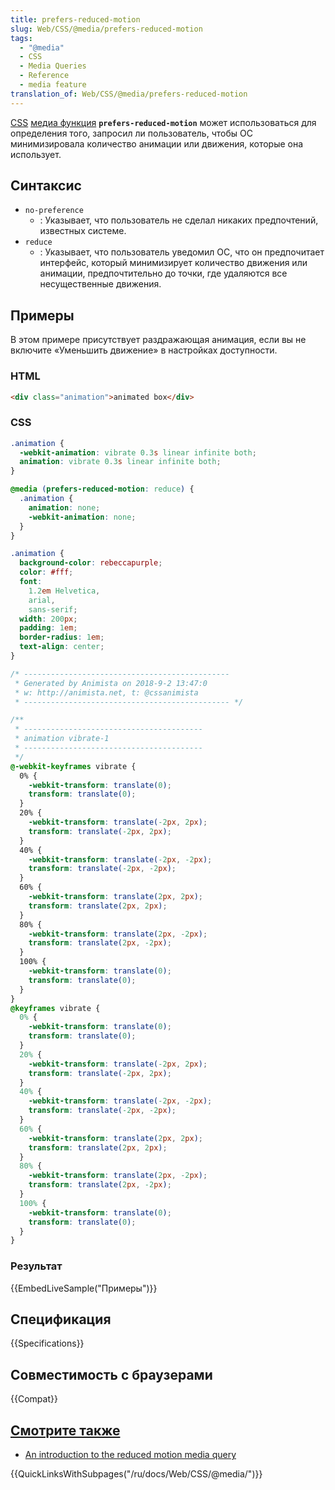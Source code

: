 ```yaml
---
title: prefers-reduced-motion
slug: Web/CSS/@media/prefers-reduced-motion
tags:
  - "@media"
  - CSS
  - Media Queries
  - Reference
  - media feature
translation_of: Web/CSS/@media/prefers-reduced-motion
---
```


[CSS](/ru/docs/Web/CSS) [медиа функция](/ru/docs/Web/CSS/Media_Queries/Using_media_queries) **`prefers-reduced-motion`** может использоваться для определения того, запросил ли пользователь, чтобы ОС минимизировала количество анимации или движения, которые она использует.

## Синтаксис

- `no-preference`
  - : Указывает, что пользователь не сделал никаких предпочтений, известных системе.
- `reduce`
  - : Указывает, что пользователь уведомил ОС, что он предпочитает интерфейс, который минимизирует количество движения или анимации, предпочтительно до точки, где удаляются все несущественные движения.

## Примеры

В этом примере присутствует раздражающая анимация, если вы не включите «Уменьшить движение» в настройках доступности.

### HTML

```html
<div class="animation">animated box</div>
```

### CSS

```css
.animation {
  -webkit-animation: vibrate 0.3s linear infinite both;
  animation: vibrate 0.3s linear infinite both;
}

@media (prefers-reduced-motion: reduce) {
  .animation {
    animation: none;
    -webkit-animation: none;
  }
}
```

```css hidden
.animation {
  background-color: rebeccapurple;
  color: #fff;
  font:
    1.2em Helvetica,
    arial,
    sans-serif;
  width: 200px;
  padding: 1em;
  border-radius: 1em;
  text-align: center;
}

/* ----------------------------------------------
 * Generated by Animista on 2018-9-2 13:47:0
 * w: http://animista.net, t: @cssanimista
 * ---------------------------------------------- */

/**
 * ----------------------------------------
 * animation vibrate-1
 * ----------------------------------------
 */
@-webkit-keyframes vibrate {
  0% {
    -webkit-transform: translate(0);
    transform: translate(0);
  }
  20% {
    -webkit-transform: translate(-2px, 2px);
    transform: translate(-2px, 2px);
  }
  40% {
    -webkit-transform: translate(-2px, -2px);
    transform: translate(-2px, -2px);
  }
  60% {
    -webkit-transform: translate(2px, 2px);
    transform: translate(2px, 2px);
  }
  80% {
    -webkit-transform: translate(2px, -2px);
    transform: translate(2px, -2px);
  }
  100% {
    -webkit-transform: translate(0);
    transform: translate(0);
  }
}
@keyframes vibrate {
  0% {
    -webkit-transform: translate(0);
    transform: translate(0);
  }
  20% {
    -webkit-transform: translate(-2px, 2px);
    transform: translate(-2px, 2px);
  }
  40% {
    -webkit-transform: translate(-2px, -2px);
    transform: translate(-2px, -2px);
  }
  60% {
    -webkit-transform: translate(2px, 2px);
    transform: translate(2px, 2px);
  }
  80% {
    -webkit-transform: translate(2px, -2px);
    transform: translate(2px, -2px);
  }
  100% {
    -webkit-transform: translate(0);
    transform: translate(0);
  }
}
```

### Результат

{{EmbedLiveSample("Примеры")}}

## Спецификация

{{Specifications}}

## Совместимость с браузерами

{{Compat}}

## [Смотрите также](/ru/docs/Web/JavaScript/Reference/Global_Objects/Array/reduceRight#See_also)

- [An introduction to the reduced motion media query](https://css-tricks.com/introduction-reduced-motion-media-query/)

{{QuickLinksWithSubpages("/ru/docs/Web/CSS/@media/")}}
